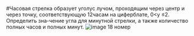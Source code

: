 #Часовая стрелка образует уголyс лучом, проходящим через центр и через точку, соответствующую 12часам на циферблате, 0<y ≤2. Определить зна-чение угла для минутной стрелки, а также количество полных часов и полных минут.
![image](https://user-images.githubusercontent.com/113888954/195115196-91dd7328-5254-4028-ab65-0b155f3dcbf1.png)
18 номер
